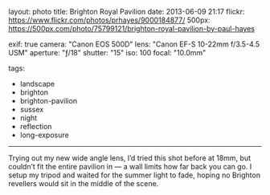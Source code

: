 layout: photo
title: Brighton Royal Pavilion
date: 2013-06-09 21:17
flickr: https://www.flickr.com/photos/prhayes/9000184877/
500px: https://500px.com/photo/75799121/brighton-royal-pavilion-by-paul-hayes

exif: true
camera: "Canon EOS 500D"
lens: "Canon EF-S 10-22mm f/3.5-4.5 USM"
aperture: "ƒ/18"
shutter: "15"
iso: 100
focal: "10.0mm"

tags:
  - landscape
  - brighton
  - brighton-pavilion
  - sussex
  - night
  - reflection
  - long-exposure
---

Trying out my new wide angle lens, I’d tried this shot before at 18mm, but couldn’t fit the entire pavilion in — a wall limits how far back you can go. I setup my tripod and waited for the summer light to fade, hoping no Brighton revellers would sit in the middle of the scene.
